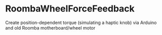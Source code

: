 # RoombaWheelForceFeedback
Create position-dependent torque (simulating a haptic knob) via Arduino and old Roomba motherboard/wheel motor
